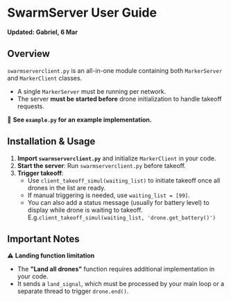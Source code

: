 # SwarmServer User Guide
**Updated: Gabriel, 6 Mar**

## Overview
`swarmserverclient.py` is an all-in-one module containing both `MarkerServer` and `MarkerClient` classes.  
- A single `MarkerServer` must be running per network.  
- The server **must be started before** drone initialization to handle takeoff requests.  

🔹 **See `example.py` for an example implementation.**

## Installation & Usage

1. **Import `swarmserverclient.py`** and initialize `MarkerClient` in your code.
2. **Start the server**: Run `swarmserverclient.py` before takeoff.
3. **Trigger takeoff**:
   - Use `client_takeoff_simul(waiting_list)` to initiate takeoff once all drones in the list are ready.
   - If manual triggering is needed, use `waiting_list = [99]`.
   - You can also add a status message (usually for battery level) to display while drone is waiting to takeoff. E.g.`client_takeoff_simul(waiting_list, 'drone.get_battery()')`

## Important Notes
⚠️ **Landing function limitation**  
- The **"Land all drones"** function requires additional implementation in your code.  
- It sends a `land_signal`, which must be processed by your main loop or a separate thread to trigger `drone.end()`.  

